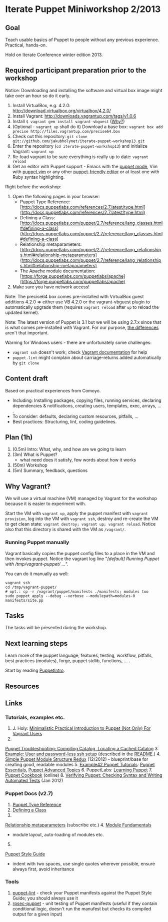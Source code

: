 Iterate Puppet Miniworkshop 2/2013
==================================

Goal
----

Teach usable basics of Puppet to people without any previous
experience. Practical, hands-on.

Hold on Iterate Conference winter edition 2013.

Required participant preparation prior to the workshop
------------------------------------------------------

Notice: Downloading and installing the software and virtual box image
might take over an hour so do it early.

1. Install VirtualBox, e.g. 4.2.0: http://download.virtualbox.org/virtualbox/4.2.0/
2. Install Vagrant: http://downloads.vagrantup.com/tags/v1.0.6
3. Install `$ vagrant gem install vagrant-vbguest` ([Why?](http://theholyjava.wordpress.com/wiki/tools/vagrant-notes/#tip_install_vagrant-vbguest))
4. (Optional - `vagrant up` shall do it) Download a base box: `vagrant box add precise http://files.vagrantup.com/precise64.box`
5. Check out this repository: `git clone git://github.com/jakubholynet/iterate-puppet-workshop13.git`
6. Enter the repository (`cd iterate-puppet-workshop13`) and
initialize Vagrant: `vagrant up`
7. Re-load vagrant to be sure everything is really up to date: `vagrant
reload`
8. Get an editor with Puppet support - Emacs with the
[puppet mode](https://github.com/puppetlabs/puppet-syntax-emacs/blob/master/puppet-mode.el),
Vim with
[puppet.vim](http://downloads.puppetlabs.com/puppet/puppet.vim) or any
other
[puppet-friendly editor](http://projects.puppetlabs.com/projects/1/wiki/Editor_Tips)
or at least one with Ruby syntax highlighting.

Right before the workshop:

1. Open the following pages in your browser:
   * Puppet Type Reference:
   [http://docs.puppetlabs.com/references/2.7.latest/type.html](http://docs.puppetlabs.com/references/2.7.latest/type.html)
   * Defining a Class:
   [http://docs.puppetlabs.com/puppet/2.7/reference/lang_classes.html#defining-a-class](http://docs.puppetlabs.com/puppet/2.7/reference/lang_classes.html#defining-a-class)
   * Relationship metaparameters:
[http://docs.puppetlabs.com/puppet/2.7/reference/lang_relationships.html#relationship-metaparameters](http://docs.puppetlabs.com/puppet/2.7/reference/lang_relationships.html#relationship-metaparameters)
   * The Apache module documentation: [https://forge.puppetlabs.com/puppetlabs/apache](https://forge.puppetlabs.com/puppetlabs/apache)
2. Make sure you have network access!

Note: The precise64 box comes pre-installed with VirtualBox guest additions
4.2.0 => either use VB 4.2.0 or the vagrant-vbguest plugin to
automatically upgrade them (requires `vagrant reload` after `up` to
reload the updated kernel).

Note: The latest version of Puppet is 3.1 but we will be using 2.7.x
since that is what comes pre-installed with Vagrant. For our purpose,
[the differences](http://docs.puppetlabs.com/puppet/3/reference/release_notes.html)
aren't that important.

Warning for Windows users - there are unfortunately some challenges:
* `vagrant ssh` doesn't work; check [Vagrant documentation](http://docs-v1.vagrantup.com/v1/docs/getting-started/ssh.html) for help
* `puppet-lint` might complain about carriage-returns added automatically by `git clone`

Content draft
-------------

Based on practical experiences from Comoyo.

* Including: Installing packages, copying files, running services,
declaring dependencies & notifications, creating users, templates,
exec, arrays, ...
.
* To consider: defaults, declaring custom resources, pitfalls, ...
* Best practices: Structuring, lint, coding guidelines.

Plan (1h)
---------

1. (0.5m) Intro: What, why, and how are we going to learn
2. (3m) What is Puppet?
    * what need does it satisfy, few words about how it works
3. (50m) Workshop
4. (5m) Summary, feedback, questions

Why Vagrant?
------------

We will use a virtual machine (VM) managed by Vagrant for the workshop
because it is easier to experiment with.

Start the VM with `vagrant up`, apply the puppet manifest with
`vagrant provision`, log into the VM with `vagrant ssh`, destroy and
re-create the VM to get clean state: `vagrant destroy; vagrant up;
vagrant reload`. Notice also that this directory is shared with the VM
as `/vagrant/`.

### Running Puppet manually

Vagrant basically copies the puppet config files to a place in the VM
and then invokes puppet. Notice the vagrant log line "*[default]
Running Puppet with /tmp/vagrant-puppet/ ...*".

You can do it manually as well:

    vagrant ssh
    cd /tmp/vagrant-puppet/
    # opt.: cp -r /vagrant/puppet/manifests ./manifests; modules too
    sudo puppet apply --debug --verbose --modulepath=modules-0 manifests/site.pp

Tasks
-----

The tasks will be presented during the workshop.

Next learning steps
-------------------

Learn more of the puppet language, features, testing, workflow, pitfalls, best practices
(modules), forge, puppet stdlib, functions, ... .

Start by reading [PuppetIntro][PuppetIntro].

Resources
---------

[R1]: http://docs.puppetlabs.com/references/2.7.latest/type.html "Puppet Type Reference"

Links
-----

### Tutorials, examples etc.
1. J. Holy:
[Minimalistic Practical Introduction to Puppet (Not Only) For Vagrant Users][PuppetIntro]
2.
[Puppet Troubleshooting: Compiling Catalog, Locating a Cached Catalog](http://theholyjava.wordpress.com/2012/10/17/puppet-where-to-find-the-cached-catalog-on-client/)
3.
[Example: User and password-less ssh setup](https://github.com/iterate/codecamp2012/blob/puppet/manifests/my-user.pp)
(described in the
[README](https://github.com/iterate/codecamp2012/blob/puppet/README.md).)
4.
[Simple Puppet Module Structure Redux](http://www.devco.net/archives/2012/12/13/simple-puppet-module-structure-redux.php)
(12/2012) - blueprint/base for creating good, readable modules
5.
[Example42 Puppet Tutorials](http://www.example42.com/?q=Example42PuppetTutorials):
[Puppet Essentials](http://example42.com/tutorials/build/deck/essentials/),
[Puppet Advanced Topics](http://example42.com/tutorials/build/deck/advanced/)
6. PuppetLabs: [Learning Puppet](http://docs.puppetlabs.com/learning/)
7. [Puppet Cookbook](http://www.puppetcookbook.com/) (online)
8.
[Verifying Puppet: Checking Syntax and Writing Automated Tests](https://puppetlabs.com/blog/verifying-puppet-checking-syntax-and-writing-automated-tests/)
(Jan 2012)

### Puppet Docs (v2.7)
1.  [Puppet Type Reference](http://docs.puppetlabs.com/references/2.7.latest/type.html)
2.  [Defining a Class](http://docs.puppetlabs.com/puppet/2.7/reference/lang_classes.html#defining-a-class)
3.
[Relationship metaparameters](http://docs.puppetlabs.com/puppet/2.7/reference/lang_relationships.html#relationship-metaparameters)
(subscribe etc.)
4.
 [Module Fundamentals](http://docs.puppetlabs.com/puppet/2.7/reference/modules_fundamentals.html)
- module layout, auto-loading of modules etc.
5.
[Puppet Style Guide](http://docs.puppetlabs.com/guides/style_guide.html)
- indent with two spaces, use single quotes wherever possible, ensure
always first, avoid inheritance

### Tools
1. [puppet-lint](http://puppet-lint.com/) - check your
Puppet manifests against the Puppet Style Guide; you should always use it
2. [rpsec-puppet](http://rspec-puppet.com/) - unit testing of Puppet
manifests (useful if they contain conditional logic, doesn't run the
manufest but checks its compiled output for a given input)


[PuppetIntro]:
http://theholyjava.wordpress.com/2012/08/13/minimalistic-practical-introduction-to-puppet-for-vagrant-users/ "Minimalistic Practical Introduction to Puppet (Not Only) For Vagrant Users"

